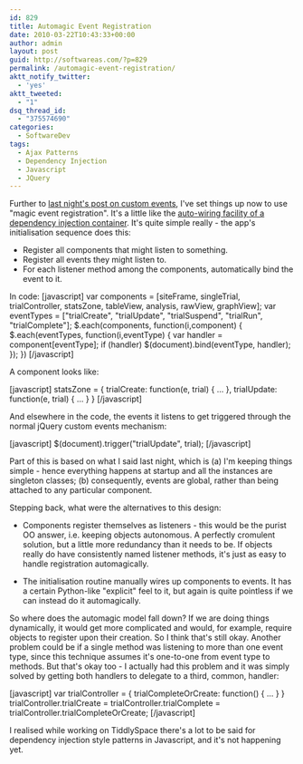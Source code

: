 ```yaml
---
id: 829
title: Automagic Event Registration
date: 2010-03-22T10:43:33+00:00
author: admin
layout: post
guid: http://softwareas.com/?p=829
permalink: /automagic-event-registration/
aktt_notify_twitter:
  - 'yes'
aktt_tweeted:
  - "1"
dsq_thread_id:
  - "375574690"
categories:
  - SoftwareDev
tags:
  - Ajax Patterns
  - Dependency Injection
  - Javascript
  - JQuery
---
```

Further to <a href="http://mini.softwareas.com/playing-with-jquery-custom-events-good-tip-fr">last night's post on custom events</a>, I've set things up now to use "magic event registration". It's a little like the <a href="http://static.springsource.org/spring/docs/2.5.6/reference/beans.html#beans-factory-autowire">auto-wiring facility of a dependency injection container</a>. It's quite simple really - the app's initialisation sequence does this:

* Register all components that might listen to something.
* Register all events they might listen to.
* For each listener method among the components, automatically bind the event to it.

In code:
[javascript]
  var components = [siteFrame, singleTrial, trialController, statsZone, tableView, analysis, rawView, graphView];
  var eventTypes = ["trialCreate", "trialUpdate", "trialSuspend", "trialRun", "trialComplete"];
  $.each(components, function(i,component) {
    $.each(eventTypes, function(i,eventType) {
      var handler = component[eventType];
      if (handler) $(document).bind(eventType, handler);
    });
  })
[/javascript]

A component looks like:

[javascript]
statsZone = {
  trialCreate: function(e, trial) {
    ...
  },
  trialUpdate: function(e, trial) {
    ...
  }
}
[/javascript]

And elsewhere in the code, the events it listens to get triggered through the normal jQuery custom events mechanism:

[javascript]
  $(document).trigger("trialUpdate", trial);
[/javascript]

Part of this is based on what I said last night, which is (a) I'm keeping things simple - hence everything happens at startup and all the instances are singleton classes; (b) consequently, events are global, rather than being attached to any particular component.

Stepping back, what were the alternatives to this design:

* Components register themselves as listeners - this would be the purist OO answer, i.e. keeping objects autonomous. A perfectly cromulent solution, but a little more redundancy than it needs to be. If objects really do have consistently named listener methods, it's just as easy to handle registration automagically.

* The initialisation routine manually wires up components to events. It has a certain Python-like "explicit" feel to it, but again is quite pointless if we can instead do it automagically.

So where does the automagic model fall down? If we are doing things dynamically, it would get more complicated and would, for example, require objects to register upon their creation. So I think that's still okay. Another problem could be if a single method was listening to more than one event type, since this technique assumes it's one-to-one from event type to methods. But that's okay too - I actually had this problem and it was simply solved by getting both handlers to delegate to a third, common, handler:

[javascript]
var trialController = {
  trialCompleteOrCreate: function() {
    ...
  }
}
trialController.trialCreate = trialController.trialComplete = trialController.trialCompleteOrCreate;
[/javascript]

I realised while working on TiddlySpace there's a lot to be said for dependency injection style patterns in Javascript, and it's not happening yet.